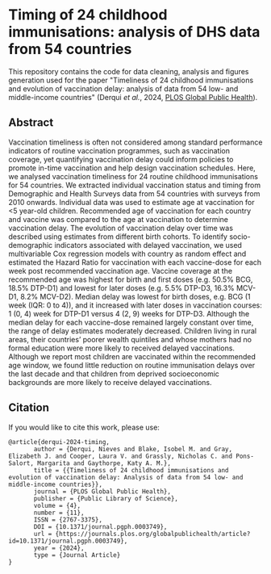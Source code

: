 # Timing of 24 childhood immunisations: analysis of DHS data from 54 countries

This repository contains the code for data cleaning, analysis and figures generation used for the paper "Timeliness of 24 childhood immunisations and evolution of vaccination delay: analysis of data from 54 low- and middle-income countries" (Derqui *et al.*, 2024, [PLOS Global Public Health](https://journals.plos.org/globalpublichealth/article?id=10.1371/journal.pgph.0003749)).

## Abstract

Vaccination timeliness is often not considered among standard performance indicators of routine vaccination programmes, such as vaccination coverage, yet quantifying vaccination delay could inform policies to promote in-time vaccination and help design vaccination schedules.
Here, we analysed vaccination timeliness for 24 routine childhood immunisations for 54 countries.
We extracted individual vaccination status and timing from Demographic and Health Surveys data from 54 countries with surveys from 2010 onwards.
Individual data was used to estimate age at vaccination for <5 year-old children. Recommended age of vaccination for each country and vaccine was compared to the age at vaccination to determine vaccination delay. The evolution of vaccination delay over time was described using estimates from different birth cohorts.
To identify socio-demographic indicators associated with delayed vaccination, we used multivariable Cox regression models with country as random effect and estimated the Hazard Ratio for vaccination with each vaccine-dose for each week post recommended vaccination age.
Vaccine coverage at the recommended age was highest for birth and first doses (e.g. 50.5% BCG, 18.5% DTP-D1) and lowest for later doses (e.g. 5.5% DTP-D3, 16.3% MCV-D1, 8.2% MCV-D2).
Median delay was lowest for birth doses, e.g. BCG (1 week (IQR: 0 to 4)), and it increased with later doses in vaccination courses: 1 (0, 4) week for DTP-D1 versus 4 (2, 9) weeks for DTP-D3.
Although the median delay for each vaccine-dose remained largely constant over time, the range of delay estimates moderately decreased.
Children living in rural areas, their countries’ poorer wealth quintiles and whose mothers had no formal education were more likely to received delayed vaccinations.
Although we report most children are vaccinated within the recommended age window, we found little reduction on routine immunisation delays over the last decade and that children from deprived socioeconomic backgrounds are more likely to receive delayed vaccinations.

## Citation

If you would like to cite this work, please use:

```
@article{derqui-2024-timing,
       author = {Derqui, Nieves and Blake, Isobel M. and Gray, Elizabeth J. and Cooper, Laura V. and Grassly, Nicholas C. and Pons-Salort, Margarita and Gaythorpe, Katy A. M.},
       title = {{Timeliness of 24 childhood immunisations and evolution of vaccination delay: Analysis of data from 54 low- and middle-income countries}},
       journal = {PLOS Global Public Health},
       publisher = {Public Library of Science},
       volume = {4},
       number = {11},
       ISSN = {2767-3375},
       DOI = {10.1371/journal.pgph.0003749},
       url = {https://journals.plos.org/globalpublichealth/article?id=10.1371/journal.pgph.0003749},
       year = {2024},
       type = {Journal Article}
}
```

